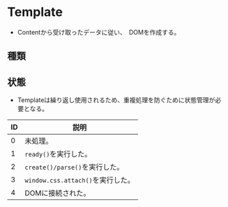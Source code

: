 # Template
- Contentから受け取ったデータに従い、　DOMを作成する。

## 種類

## 状態
- Templateは繰り返し使用されるため、重複処理を防ぐために状態管理が必要となる。

| ID | 説明 |
| -- | -- |
| 0 | 未処理。 |
| 1 | `ready()`を実行した。 |
| 2 | `create()/parse()`を実行した。 |
| 3 | `window.css.attach()`を実行した。 |
| 4 | DOMに接続された。 |


